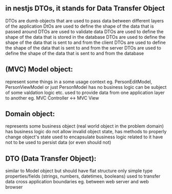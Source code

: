 ## in nestjs DTOs, it stands for Data Transfer Object

DTOs are dumb objects that are used to pass data between different layers of the application
DtOs are used to define the shape of the data that is passed around
DTOs are used to validate data
DTOs are used to define the shape of the data that is stored in the database
DTOs are used to define the shape of the data that is sent to and from the client
DTOs are used to define the shape of the data that is sent to and from the server
DTOs are used to define the shape of the data that is sent to and from the database

## (MVC) Model object:

represent some things in a some usage context eg. PersonEditModel, PersonViewModel or just PersonModel
has no business logic
can be subject of some valdation logic etc.
used to provide data from one application layer to another eg. MVC Controller <-> MVC View

## Domain object:

represents some business object (real world object in the problem domain)
has business logic
do not allow invalid object state, has methods to properly change object's state
used to encapsulate business logic related to it
have not to be used to persist data (or even should not)

## DTO (Data Transfer Object):

similar to Model object but should have flat structure
only simple type properties/fields (strings, numbers, datetimes, booleans)
used to transfer data cross application boundaries eg. between web server and web browser
